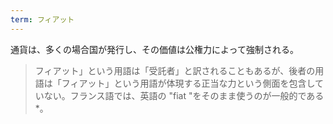 ```yaml
---
term: フィアット
---
```

通貨は、多くの場合国が発行し、その価値は公権力によって強制される。

> フィアット」という用語は「受託者」と訳されることもあるが、後者の用語は「フィアット」という用語が体現する正当な力という側面を包含していない。フランス語では、英語の "fiat "をそのまま使うのが一般的である*。